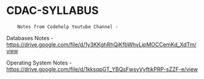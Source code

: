 # CDAC-SYLLABUS

        Notes from Codehelp Youtube Channel -
Databases Notes - https://drive.google.com/file/d/1y3KKghRhQjKfbWhvLipMOCCemKd_XdTm/view

Operating System Notes  - https://drive.google.com/file/d/1kksqpGT_YBQsFwsyVyftikPRP-sZZF-e/view
